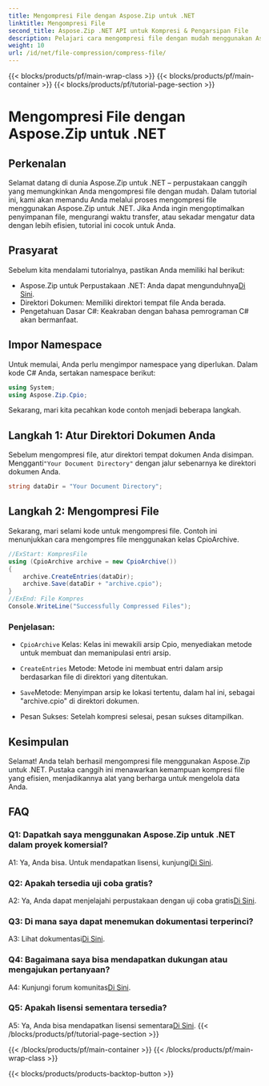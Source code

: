 ```yaml
---
title: Mengompresi File dengan Aspose.Zip untuk .NET
linktitle: Mengompresi File
second_title: Aspose.Zip .NET API untuk Kompresi & Pengarsipan File
description: Pelajari cara mengompresi file dengan mudah menggunakan Aspose.Zip untuk .NET. Ikuti tutorial langkah demi langkah kami untuk manajemen file yang efisien.
weight: 10
url: /id/net/file-compression/compress-file/
---
```


{{< blocks/products/pf/main-wrap-class >}}
{{< blocks/products/pf/main-container >}}
{{< blocks/products/pf/tutorial-page-section >}}

# Mengompresi File dengan Aspose.Zip untuk .NET

## Perkenalan

Selamat datang di dunia Aspose.Zip untuk .NET – perpustakaan canggih yang memungkinkan Anda mengompresi file dengan mudah. Dalam tutorial ini, kami akan memandu Anda melalui proses mengompresi file menggunakan Aspose.Zip untuk .NET. Jika Anda ingin mengoptimalkan penyimpanan file, mengurangi waktu transfer, atau sekadar mengatur data dengan lebih efisien, tutorial ini cocok untuk Anda.

## Prasyarat

Sebelum kita mendalami tutorialnya, pastikan Anda memiliki hal berikut:

-  Aspose.Zip untuk Perpustakaan .NET: Anda dapat mengunduhnya[Di Sini](https://releases.aspose.com/zip/net/).
- Direktori Dokumen: Memiliki direktori tempat file Anda berada.
- Pengetahuan Dasar C#: Keakraban dengan bahasa pemrograman C# akan bermanfaat.

## Impor Namespace

Untuk memulai, Anda perlu mengimpor namespace yang diperlukan. Dalam kode C# Anda, sertakan namespace berikut:

```csharp
using System;
using Aspose.Zip.Cpio;
```

Sekarang, mari kita pecahkan kode contoh menjadi beberapa langkah.

## Langkah 1: Atur Direktori Dokumen Anda

 Sebelum mengompresi file, atur direktori tempat dokumen Anda disimpan. Mengganti`"Your Document Directory"` dengan jalur sebenarnya ke direktori dokumen Anda.

```csharp
string dataDir = "Your Document Directory";
```

## Langkah 2: Mengompresi File

Sekarang, mari selami kode untuk mengompresi file. Contoh ini menunjukkan cara mengompres file menggunakan kelas CpioArchive.

```csharp
//ExStart: KompresFile
using (CpioArchive archive = new CpioArchive())
{
    archive.CreateEntries(dataDir);
    archive.Save(dataDir + "archive.cpio");
}
//ExEnd: File Kompres
Console.WriteLine("Successfully Compressed Files");
```

### Penjelasan:

- `CpioArchive` Kelas: Kelas ini mewakili arsip Cpio, menyediakan metode untuk membuat dan memanipulasi entri arsip.

- `CreateEntries` Metode: Metode ini membuat entri dalam arsip berdasarkan file di direktori yang ditentukan.

- `Save`Metode: Menyimpan arsip ke lokasi tertentu, dalam hal ini, sebagai "archive.cpio" di direktori dokumen.

- Pesan Sukses: Setelah kompresi selesai, pesan sukses ditampilkan.

## Kesimpulan

Selamat! Anda telah berhasil mengompresi file menggunakan Aspose.Zip untuk .NET. Pustaka canggih ini menawarkan kemampuan kompresi file yang efisien, menjadikannya alat yang berharga untuk mengelola data Anda.

## FAQ

### Q1: Dapatkah saya menggunakan Aspose.Zip untuk .NET dalam proyek komersial?

 A1: Ya, Anda bisa. Untuk mendapatkan lisensi, kunjungi[Di Sini](https://purchase.aspose.com/buy).

### Q2: Apakah tersedia uji coba gratis?

 A2: Ya, Anda dapat menjelajahi perpustakaan dengan uji coba gratis[Di Sini](https://releases.aspose.com/).

### Q3: Di mana saya dapat menemukan dokumentasi terperinci?

 A3: Lihat dokumentasi[Di Sini](https://reference.aspose.com/zip/net/).

### Q4: Bagaimana saya bisa mendapatkan dukungan atau mengajukan pertanyaan?

 A4: Kunjungi forum komunitas[Di Sini](https://forum.aspose.com/c/zip/37).

### Q5: Apakah lisensi sementara tersedia?

 A5: Ya, Anda bisa mendapatkan lisensi sementara[Di Sini](https://purchase.aspose.com/temporary-license/).
{{< /blocks/products/pf/tutorial-page-section >}}

{{< /blocks/products/pf/main-container >}}
{{< /blocks/products/pf/main-wrap-class >}}

{{< blocks/products/products-backtop-button >}}
